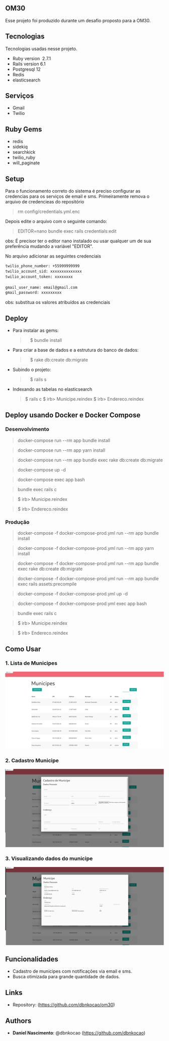 ## OM30

Esse projeto foi produzido durante um desafio proposto para a OM30.

## Tecnologias

Tecnologias usadas nesse projeto.

* Ruby version  2.7.1
* Rails version 6.1
* Postgresql 12
* Redis
* elasticsearch

## Serviços
* Gmail
* Twilio

## Ruby Gems
* redis
* sidekiq
* searchkick
* twilio_ruby
* will_paginate

## Setup
Para o funcionamento correto do sistema é preciso configurar as credencias para os serviços de email e sms.
Primeiramente remova o arquivo de credencieas do repositório
  > rm config/credentials.yml.enc

Depois edite o arquivo com o seguinte comando:
  > EDITOR=nano bundle exec rails credentials:edit 

obs: É precisor ter o editor nano instalado ou usar qualquer um de sua preferência mudando a variável "EDITOR".

No arquivo adicionar as seguintes credenciais
``` bash
twilio_phone_number: +55999999999
twilio_account_sid: xxxxxxxxxxxxxx
twilio_account_token: xxxxxxxx

gmail_user_name: email@gmail.com
gmail_password: xxxxxxxxx
```
obs: substitua os valores atribuídos as credenciais

## Deploy

* Para instalar as gems:
  >    $ bundle install
* Para criar a base de dados e a estrutura do banco de dados:
  >    $ rake db:create db:migrate
* Subindo o projeto:
  >    $ rails s
* Indexando as tabelas no elasticsearch
  >    $ rails c
  >    $ irb> Municipe.reindex
  >    $ irb> Endereco.reindex

## Deploy usando Docker e Docker Compose
  ### Desenvolvimento
  > docker-compose run --rm app bundle install

  > docker-compose run --rm app yarn install

  > docker-compose run --rm app bundle exec rake db:create db:migrate

  > docker-compose up -d

  > docker-compose exec app bash

  > bundle exec rails c
  
  > $ irb> Municipe.reindex
  
  > $ irb> Endereco.reindex

  ### Produção
  > docker-compose -f docker-compose-prod.yml run --rm app bundle install

  > docker-compose -f docker-compose-prod.yml run --rm app yarn install

  > docker-compose -f docker-compose-prod.yml run --rm app bundle exec rake db:create db:migrate

  > docker-compose -f docker-compose-prod.yml run --rm app bundle exec rails assets:precompile

  > docker-compose -f docker-compose-prod.yml up -d

  > docker-compose -f docker-compose-prod.yml exec app bash

  > bundle exec rails c
  
  > $ irb> Municipe.reindex
  
  > $ irb> Endereco.reindex

## Como Usar
### 1. Lista de Municipes
![siign up](https://github.com/dbnkocao/om30/blob/master/public/readme_images/lista_municipes.png)

### 2. Cadastro Municipe
![siign up](https://github.com/dbnkocao/om30/blob/master/public/readme_images/cadastro_municipes.png)

### 3. Visualizando dados do municipe
![login](https://github.com/dbnkocao/om30/blob/master/public/readme_images/dados_municipe.png)


## Funcionalidades
* Cadastro de municipes com notificações via email e sms.
* Busca otimizada para grande quantidade de dados.

## Links
  * Repository: (https://github.com/dbnkocao/om30)

## Authors
* **Daniel Nascimento**: @dbnkocao (https://github.com/dbnkocao)